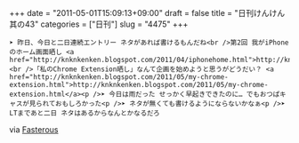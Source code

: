 +++
date = "2011-05-01T15:09:13+09:00"
draft = false
title = "日刊けんけん 其の43"
categories = ["日刊"]
slug = "4475"
+++


    ➤ 昨日、今日と二日連続エントリー ネタがあれば書けるもんだね<br />第2回 我がiPhoneのホーム画面晒し <a href="http://knknkenken.blogspot.com/2011/04/iphonehome.html">http://knknkenken.blogspot.com/2011/04/iphonehome.html</a><br />「私のChrome Extension晒し」なんて企画を始めようと思うがどうだい？ <a href="http://knknkenken.blogspot.com/2011/05/my-chrome-extension.html">http://knknkenken.blogspot.com/2011/05/my-chrome-extension.html</a><p />➤ 今日は雨だった せっかく早起きできたのに… でもおつぱキャスが見られておもしろかった<p />➤ ネタが無くても書けるようにならないかなぁ<p />➤ LTまであと二日 ネタはあるからなんとかなるだろ

<div class="posterous_quote_citation">via <a href="http://www.lastday.jp/2011/02/28/fasterous">Fasterous</a></div>
  
